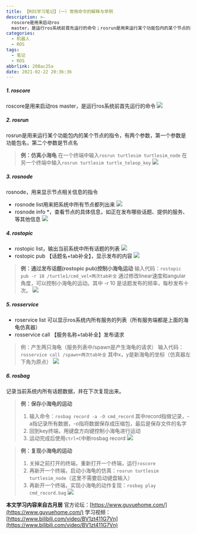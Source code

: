 ```yaml
---
title: 【ROS学习笔记】（一）常用命令的解释与举例
description: >-
  roscore是用来启动ros
  master，是运行ros系统前首先运行的命令；rosrun是用来运行某个功能包内的某个节点的指令，有两个参数，第一个参数是功能包名，第二个参数是节点名。
categories:
  - 机器人
  - ROS
tags:
  - 笔记
  - ROS
abbrlink: 208ac25a
date: 2021-02-22 20:36:36
---
```


##### 1. roscore
roscore是用来启动ros master，是运行ros系统前首先运行的命令
![](https://img.mahaofei.com/img/202112231644191-ros-notes1-1.png)

##### 2. rosrun
rosrun是用来运行某个功能包内的某个节点的指令，有两个参数，第一个参数是功能包名，第二个参数是节点名
> **例：仿真小海龟**
> 在一个终端中输入`rosrun turtlesim turtlesim_node`
> 在另一个终端中输入`rosrun turtlesim turtle_teleop_key`
> ![](https://img.mahaofei.com/img/202112231644184-ros-notes1-2.png)
##### 3. rosnode
rosnode，用来显示节点相关信息的指令
* rosnode list用来把系统中所有节点都列出来
![](https://img.mahaofei.com/img/202112231645569-ros-notes1-3.png)
* rosnode info *，查看节点的具体信息，如正在发布哪些话题、提供的服务、等其他信息
![](https://img.mahaofei.com/img/202112231645955-ros-notes1-4.png)
##### 4. rostopic
* rostopic list，输出当前系统中所有话题的列表
![](https://img.mahaofei.com/img/202112231645086-ros-notes1-5.png)
* rostopic pub 【话题名+tab补全】，显示发布的内容
![](https://img.mahaofei.com/img/202112231645993-ros-notes1-6.png)
> **例：通过发布话题(rostopic pub)控制小海龟运动**
> 输入代码：`rostopic pub -r 10 /turtle1/cmd_vel+两次tab补全`
> 通过修改linear速度和angular角度，可以控制小海龟的运动。其中 -r 10 是话题发布的频率，每秒发布十次。
> ![](https://img.mahaofei.com/img/202112231646567-ros-notes1-7.png)
##### 5. rosservice
* roservice list 可以显示ros系统内所有服务的列表（所有服务端都是上面的海龟仿真器）
* rosservice call 【服务名称+tab补全】发布请求
> 例：产生两只海龟（服务列表中/spawn是产生海龟的请求）
> 输入代码：`rosservice call /spawn+两次tab补全` 
> 其中x，y是新海龟的坐标（仿真器左下角为原点）
> ![](https://img.mahaofei.com/img/202112231646126-ros-notes1-8.png)
##### 6. rosbag
记录当前系统内所有话题数据，并在下次复现出来。

> **例：保存小海龟的运动**
> 1. 输入命令：`rosbag record -a -O cmd_record`
> 其中record指做记录，-a指记录所有数据，-o指将数据保存成压缩包，最后是保存文件的名字
> 2. 回到key终端，用键盘方向键控制小海龟进行运动
> 3. 运动完成后使用`ctrl+C`中断rosbag record
> ![](https://img.mahaofei.com/img/202112231646263-ros-notes1-9.png)

> **例：复现小海龟的运动**
> 1. 关掉之前打开的终端，重新打开一个终端，运行`roscore`
> 2. 再新开一个终端，启动小海龟的仿真：`rosrun turtlesim turtlesim_node`（这里不需要启动键盘输入）
> 3. 再新开一个终端，实现小海龟的动作复现：`rosbag play cmd_record.bag`
> ![](https://img.mahaofei.com/img/202112231646907-ros-notes1-10.png)

**本文学习内容来自古月居**
官方论坛：[https://www.guyuehome.com/](https://www.guyuehome.com/)
学习视频：[https://www.bilibili.com/video/BV1zt411G7Vn](https://www.bilibili.com/video/BV1zt411G7Vn)

